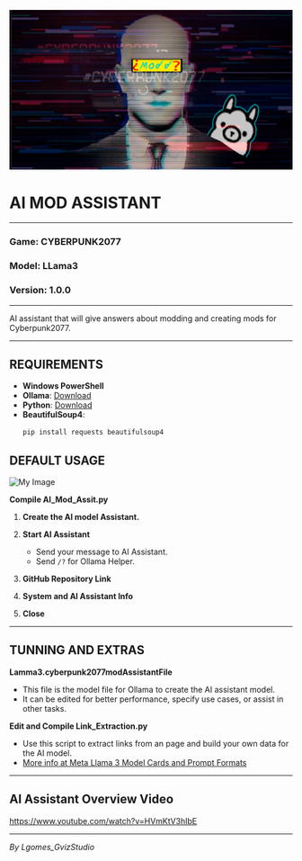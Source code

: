 ![My Image](sdfwerwer.png)

# AI MOD ASSISTANT

---

### Game: CYBERPUNK2077
### Model: LLama3
### Version: 1.0.0

---
AI assistant that will give answers about modding and creating mods for Cyberpunk2077.

---

## REQUIREMENTS

- **Windows PowerShell**
- **Ollama**: [Download](https://ollama.com/download)
- **Python**: [Download](https://www.python.org/downloads/)
- **BeautifulSoup4**:
  ```sh
  pip install requests beautifulsoup4

## DEFAULT USAGE

![My Image](fdgwerwtert.png)

**Compile AI_Mod_Assit.py**

1. **Create the AI model Assistant.**
   

2. **Start AI Assistant**
   - Send your message to AI Assistant.
   - Send `/?` for Ollama Helper.

3. **GitHub Repository Link**

4. **System and AI Assistant Info**

5. **Close**

---

## TUNNING AND EXTRAS

**Lamma3.cyberpunk2077modAssistantFile**

- This file is the model file for Ollama to create the AI assistant model.
- It can be edited for better performance, specify use cases, or assist in other tasks.

**Edit and Compile Link_Extraction.py**

- Use this script to extract links from an page and build your own data for the AI model.
- [More info at Meta Llama 3 Model Cards and Prompt Formats](https://llama.meta.com/docs/model-cards-and-prompt-formats/meta-llama-3/#model-card)

---
## AI Assistant  Overview Video
https://www.youtube.com/watch?v=HVmKtV3hIbE

---

*By Lgomes_GvizStudio*

